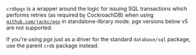 `crdbpgx` is a wrapper around the logic for issuing SQL transactions which
performs retries (as required by CockroachDB) when using
[`github.com/jackc/pgx`](https://github.com/jackc/pgx) in standalone-library
mode. pgx versions below v5 are not supported.

If you're using pgx just as a driver for the standard `database/sql` package,
use the parent `crdb` package instead.
